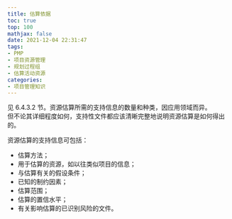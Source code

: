 ```yaml
---
title: 估算依据
toc: true
top: 100
mathjax: false
date: 2021-12-04 22:31:47
tags:
- PMP
- 项目资源管理
- 规划过程组
- 估算活动资源
categories:
- 项目管理知识
---
```

见 6.4.3.2 节。资源估算所需的支持信息的数量和种类，因应用领域而异。  
但不论其详细程度如何，支持性文件都应该清晰完整地说明资源估算是如何得出的。

资源估算的支持信息可包括：

- 估算方法；
- 用于估算的资源，如以往类似项目的信息；
- 与估算有关的假设条件；
- 已知的制约因素；
- 估算范围；
- 估算的置信水平；
- 有关影响估算的已识别风险的文件。
